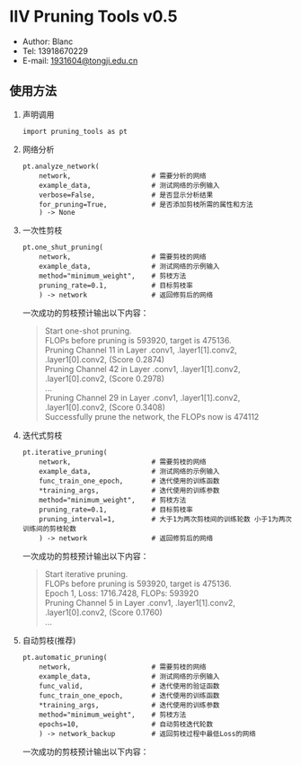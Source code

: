 # IIV Pruning Tools v0.5

* Author: Blanc
* Tel: 13918670229
* E-mail: 1931604@tongji.edu.cn

## 使用方法
01. 声明调用  
    ```
    import pruning_tools as pt
    ```
11. 网络分析
    ```
    pt.analyze_network(
        network,                    # 需要分析的网络
        example_data,               # 测试网络的示例输入
        verbose=False,              # 是否显示分析结果
        for_pruning=True,           # 是否添加剪枝所需的属性和方法
        ) -> None
    ```
21. 一次性剪枝
    ```
    pt.one_shut_pruning(
        network,                    # 需要剪枝的网络
        example_data,               # 测试网络的示例输入
        method="minimum_weight",    # 剪枝方法
        pruning_rate=0.1,           # 目标剪枝率
        ) -> network                # 返回修剪后的网络
    ```
    一次成功的剪枝预计输出以下内容：
    >   Start one-shot pruning.  
        FLOPs before pruning is 593920, target is 475136.  
        Pruning Channel 11 in Layer .conv1, .layer1[1].conv2, .layer1[0].conv2,  (Score 0.2874)  
        Pruning Channel 42 in Layer .conv1, .layer1[1].conv2, .layer1[0].conv2,  (Score 0.2978)  
        ...  
        Pruning Channel 29 in Layer .conv1, .layer1[1].conv2, .layer1[0].conv2,  (Score 0.3408)  
        Successfully prune the network, the FLOPs now is 474112

22. 迭代式剪枝
    ```
    pt.iterative_pruning(
        network,                    # 需要剪枝的网络 
        example_data,               # 测试网络的示例输入
        func_train_one_epoch,       # 迭代使用的训练函数
        *training_args,             # 迭代使用的训练参数
        method="minimum_weight",    # 剪枝方法
        pruning_rate=0.1,           # 目标剪枝率
        pruning_interval=1,         # 大于1为两次剪枝间的训练轮数 小于1为两次训练间的剪枝轮数
        ) -> network                # 返回修剪后的网络
    ```
    一次成功的剪枝预计输出以下内容：
    >   Start iterative pruning.  
        FLOPs before pruning is 593920, target is 475136.  
        Epoch 1, Loss: 1716.7428, FLOPs: 593920  
        Pruning Channel 5 in Layer .conv1, .layer1[1].conv2, .layer1[0].conv2,  (Score 0.1760)  
        ...  
        
23. 自动剪枝(推荐)
    ```
    pt.automatic_pruning(
        network,                    # 需要剪枝的网络 
        example_data,               # 测试网络的示例输入
        func_valid,                 # 迭代使用的验证函数
        func_train_one_epoch,       # 迭代使用的训练函数
        *training_args,             # 迭代使用的训练参数
        method="minimum_weight",    # 剪枝方法
        epochs=10,                  # 自动剪枝迭代轮数
        ) -> network_backup         # 返回剪枝过程中最低Loss的网络
    ```
    一次成功的剪枝预计输出以下内容：
    >
